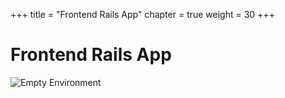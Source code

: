 +++
title = "Frontend Rails App"
chapter = true
weight = 30
+++

# Frontend Rails App
![Empty Environment](images/frontend.svg)
